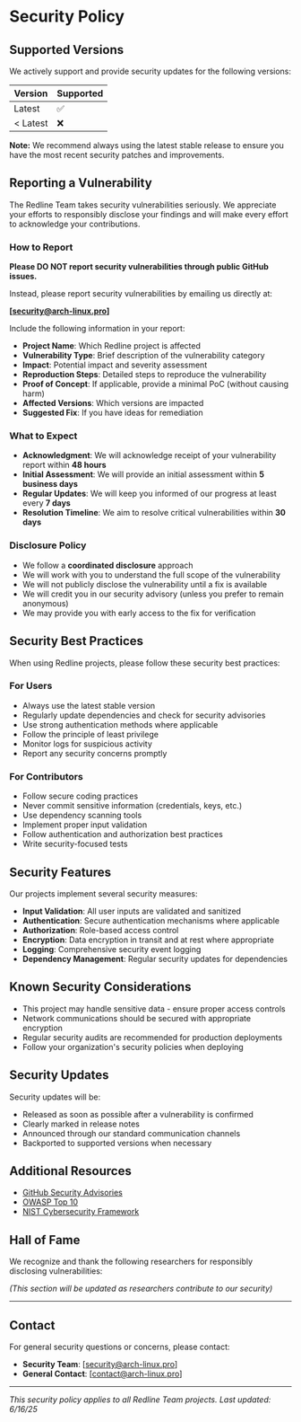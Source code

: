 # Security Policy

## Supported Versions

We actively support and provide security updates for the following versions:

| Version | Supported          |
| ------- | ------------------ |
| Latest  | :white_check_mark: |
| < Latest| :x:                |

**Note:** We recommend always using the latest stable release to ensure you have the most recent security patches and improvements.

## Reporting a Vulnerability

The Redline Team takes security vulnerabilities seriously. We appreciate your efforts to responsibly disclose your findings and will make every effort to acknowledge your contributions.

### How to Report

**Please DO NOT report security vulnerabilities through public GitHub issues.**

Instead, please report security vulnerabilities by emailing us directly at:

**[security@arch-linux.pro]**

Include the following information in your report:

- **Project Name**: Which Redline project is affected
- **Vulnerability Type**: Brief description of the vulnerability category
- **Impact**: Potential impact and severity assessment
- **Reproduction Steps**: Detailed steps to reproduce the vulnerability
- **Proof of Concept**: If applicable, provide a minimal PoC (without causing harm)
- **Affected Versions**: Which versions are impacted
- **Suggested Fix**: If you have ideas for remediation

### What to Expect

- **Acknowledgment**: We will acknowledge receipt of your vulnerability report within **48 hours**
- **Initial Assessment**: We will provide an initial assessment within **5 business days**
- **Regular Updates**: We will keep you informed of our progress at least every **7 days**
- **Resolution Timeline**: We aim to resolve critical vulnerabilities within **30 days**

### Disclosure Policy

- We follow a **coordinated disclosure** approach
- We will work with you to understand the full scope of the vulnerability
- We will not publicly disclose the vulnerability until a fix is available
- We will credit you in our security advisory (unless you prefer to remain anonymous)
- We may provide you with early access to the fix for verification

## Security Best Practices

When using Redline projects, please follow these security best practices:

### For Users
- Always use the latest stable version
- Regularly update dependencies and check for security advisories
- Use strong authentication methods where applicable
- Follow the principle of least privilege
- Monitor logs for suspicious activity
- Report any security concerns promptly

### For Contributors
- Follow secure coding practices
- Never commit sensitive information (credentials, keys, etc.)
- Use dependency scanning tools
- Implement proper input validation
- Follow authentication and authorization best practices
- Write security-focused tests

## Security Features

Our projects implement several security measures:

- **Input Validation**: All user inputs are validated and sanitized
- **Authentication**: Secure authentication mechanisms where applicable
- **Authorization**: Role-based access control
- **Encryption**: Data encryption in transit and at rest where appropriate
- **Logging**: Comprehensive security event logging
- **Dependency Management**: Regular security updates for dependencies

## Known Security Considerations

- This project may handle sensitive data - ensure proper access controls
- Network communications should be secured with appropriate encryption
- Regular security audits are recommended for production deployments
- Follow your organization's security policies when deploying

## Security Updates

Security updates will be:
- Released as soon as possible after a vulnerability is confirmed
- Clearly marked in release notes
- Announced through our standard communication channels
- Backported to supported versions when necessary

## Additional Resources

- [GitHub Security Advisories](https://github.com/advisories)
- [OWASP Top 10](https://owasp.org/www-project-top-ten/)
- [NIST Cybersecurity Framework](https://www.nist.gov/cyberframework)

## Hall of Fame

We recognize and thank the following researchers for responsibly disclosing vulnerabilities:

*(This section will be updated as researchers contribute to our security)*

---

## Contact

For general security questions or concerns, please contact:
- **Security Team**: [security@arch-linux.pro]
- **General Contact**: [contact@arch-linux.pro]

---

*This security policy applies to all Redline Team projects. Last updated: 6/16/25*
